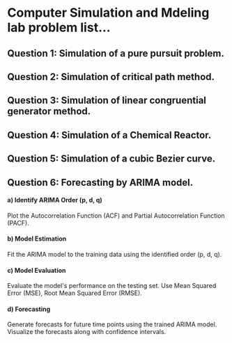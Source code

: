 # Computer Simulation and Mdeling lab problem list...


## Question 1: Simulation of a pure pursuit problem.

## Question 2: Simulation of critical path method.

## Question 3: Simulation of linear congruential generator method.

## Question 4: Simulation of a Chemical Reactor.

## Question 5: Simulation of a cubic Bezier curve.

## Question 6: Forecasting by ARIMA model.
#### a) Identify ARIMA Order (p, d, q)

Plot the Autocorrelation Function (ACF) and Partial Autocorrelation Function (PACF).

#### b) Model Estimation

Fit the ARIMA model to the training data using the identified order (p, d, q).

#### c) Model Evaluation

Evaluate the model's performance on the testing set. Use Mean Squared Error (MSE), Root Mean Squared Error (RMSE).

#### d) Forecasting

Generate forecasts for future time points using the trained ARIMA model. Visualize the forecasts along with confidence intervals.


